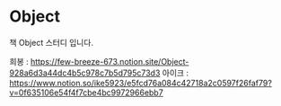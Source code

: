 # Object
책 Object 스터디 입니다.


희봉 : https://few-breeze-673.notion.site/Object-928a6d3a44dc4b5c978c7b5d795c73d3
아이크 : https://www.notion.so/ike5923/e5fcd76a084c42718a2c0597f26faf79?v=0f635106e54f4f7cbe4bc9972966ebb7
